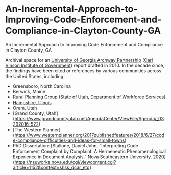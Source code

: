 # An-Incremental-Approach-to-Improving-Code-Enforcement-and-Compliance-in-Clayton-County-GA
An Incremental Approach to Improving Code Enforcement and Compliance in Clayton County, GA

Archival space for an [University of Georgia Archway Partnership](https://www.archwaypartnership.uga.edu/) ([Carl Vinson Institute of Government](https://cviog.uga.edu/)) report drafted in 2010. In the decade since, the findings have been cited or references by various communities across the United States, including:
* Greensboro, North Carolina
* Berwick, Maine
* [Rural Planning Group (State of Utah, Department of Workforce Services)](https://www.berwickmaine.org/document_center/Code%20Enforcement/code%20enforcemnt%20for%20small%20towns.pdf)
* [Hampshire, Illinois](https://hampshireil.org/getattachment/b0172faa-de72-4a34-8185-ed4b07ea5be0/1-9-19.aspx)
* Orem, Utah
* [Grand County, Utah] (https://www.grandcountyutah.net/AgendaCenter/ViewFile/Agenda/_03292016-522)
* [The Western Planner] (https://www.westernplanner.org/2017publishedfeatures/2018/6/27/code-compliance-difficulties-and-ideas-for-small-towns)
* PhD Dissertation: [Stallone, Daniel John, “Interpreting Code Enforcement Complaint by Complaint: A Hermeneutic Phenomenological Experience in Document Analysis,” Nova Southeastern University. 2020] (https://nsuworks.nova.edu/cgi/viewcontent.cgi?article=1152&context=shss_dcar_etd)
